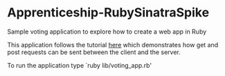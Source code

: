# Apprenticeship-RubySinatraSpike
Sample voting application to explore how to create a web app in Ruby

This application follows the tutorial [here](http://guides.railsgirls.com/sinatra-app/) which demonstrates how get and post requests can be sent between the client and the server.

To run the application type `ruby lib/voting_app.rb'
